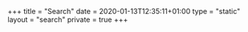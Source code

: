 +++
title = "Search"
date = 2020-01-13T12:35:11+01:00
type = "static"
layout = "search"
private = true
+++
